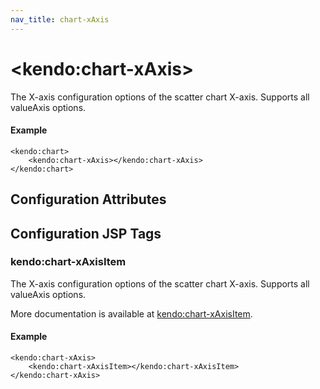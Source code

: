 ```yaml
---
nav_title: chart-xAxis
---
```


# \<kendo:chart-xAxis\>

The X-axis configuration options of the scatter chart X-axis. Supports all valueAxis options.

#### Example
    <kendo:chart>
        <kendo:chart-xAxis></kendo:chart-xAxis>
    </kendo:chart>

## Configuration Attributes


##  Configuration JSP Tags

### kendo:chart-xAxisItem

The X-axis configuration options of the scatter chart X-axis. Supports all valueAxis options.

More documentation is available at [kendo:chart-xAxisItem](/api/wrappers/jsp/chart/xaxisitem).

#### Example

    <kendo:chart-xAxis>
        <kendo:chart-xAxisItem></kendo:chart-xAxisItem>
    </kendo:chart-xAxis>

